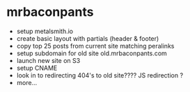 mrbaconpants
============

- setup metalsmith.io
- create basic layout with partials (header & footer)
- copy top 25 posts from current site matching peralinks
- setup subdomain for old site old.mrbaconpants.com
- launch new site on S3
- setup CNAME
- look in to redirecting 404's to old site???? JS redirection ?
- more...
